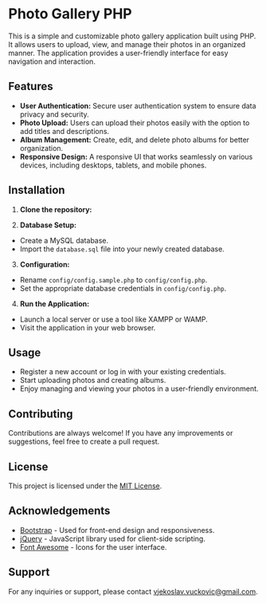 # Photo Gallery PHP

This is a simple and customizable photo gallery application built using PHP. It allows users to upload, view, and manage their photos in an organized manner. The application provides a user-friendly interface for easy navigation and interaction.

## Features

- **User Authentication:** Secure user authentication system to ensure data privacy and security.
- **Photo Upload:** Users can upload their photos easily with the option to add titles and descriptions.
- **Album Management:** Create, edit, and delete photo albums for better organization.
- **Responsive Design:** A responsive UI that works seamlessly on various devices, including desktops, tablets, and mobile phones.

## Installation

1. **Clone the repository:**

2. **Database Setup:**
- Create a MySQL database.
- Import the `database.sql` file into your newly created database.

3. **Configuration:**
- Rename `config/config.sample.php` to `config/config.php`.
- Set the appropriate database credentials in `config/config.php`.

4. **Run the Application:**
- Launch a local server or use a tool like XAMPP or WAMP.
- Visit the application in your web browser.

## Usage

- Register a new account or log in with your existing credentials.
- Start uploading photos and creating albums.
- Enjoy managing and viewing your photos in a user-friendly environment.

## Contributing

Contributions are always welcome! If you have any improvements or suggestions, feel free to create a pull request.

## License

This project is licensed under the [MIT License](https://opensource.org/licenses/MIT).

## Acknowledgements

- [Bootstrap](https://getbootstrap.com/) - Used for front-end design and responsiveness.
- [jQuery](https://jquery.com/) - JavaScript library used for client-side scripting.
- [Font Awesome](https://fontawesome.com/) - Icons for the user interface.

## Support

For any inquiries or support, please contact [vjekoslav.vuckovic@gmail.com](mailto:vjekoslav.vuckovic@gmail.com).

